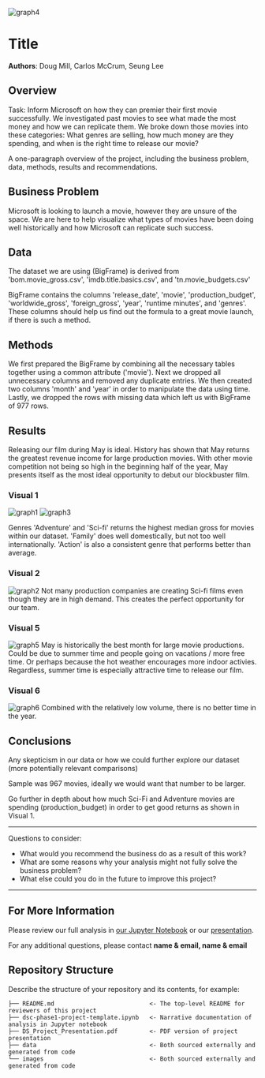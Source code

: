 ![graph4](./images/NoteBookHeader.png)

# Title

**Authors**: Doug Mill, Carlos McCrum, Seung Lee

## Overview

Task: Inform Microsoft on how they can premier their first movie successfully. We investigated past movies to see what made the most money and how we can replicate them. We broke down those movies into these categories: What genres are selling, how much money are they spending, and when is the right time to release our movie?

A one-paragraph overview of the project, including the business problem, data, methods, results and recommendations.

## Business Problem

Microsoft is looking to launch a movie, however they are unsure of the space. We are here to help visualize what types of movies have been doing well historically and how Microsoft can replicate such success.


## Data

The dataset we are using (BigFrame) is derived from 'bom.movie_gross.csv', 'imdb.title.basics.csv', and 'tn.movie_budgets.csv'

BigFrame contains the columns 'release_date', 'movie', 'production_budget', 'worldwide_gross', 'foreign_gross', 'year', 'runtime minutes', and 'genres'. These columns should help us find out the formula to a great movie launch, if there is such a method.


## Methods

We first prepared the BigFrame by combining all the necessary tables together using a common attribute ('movie'). Next we dropped all unnecessary columns and removed any duplicate entries. We then created two columns 'month' and 'year' in order to manipulate the data using time. Lastly, we dropped the rows with missing data which left us with BigFrame of 977 rows. 


## Results

Releasing our film during May is ideal. History has shown that May returns the greatest revenue income for large production movies. With other movie competition not being so high in the beginning half of the year, May presents itself as the most ideal opportunity to debut our blockbuster film.

### Visual 1
![graph1](./images/genre_domestic.png) ![graph3](./images/genre_foreign.png)

Genres 'Adventure' and 'Sci-fi' returns the highest median gross for movies within our dataset. 'Family' does well domestically, but not too well internationally. 'Action' is also a consistent genre that performs better than average.

### Visual 2
![graph2](./images/genre_totals.png)
Not many production companies are creating Sci-fi films even though they are in high demand. This creates the perfect opportunity for our team.

### Visual 5
![graph5](./images/avg_gross_bordered.png)
May is historically the best month for large movie productions. Could be due to summer time and people going on vacations / more free time. Or perhaps because the hot weather encourages more indoor activies. Regardless, summer time is especially attractive time to release our film.

### Visual 6
![graph6](./images/total_movies.png)
Combined with the relatively low volume, there is no better time in the year.


## Conclusions

Any skepticism in our data or how we could further explore our dataset (more potentially relevant comparisons)

Sample was 967 movies, ideally we would want that number to be larger.

Go further in depth about how much Sci-Fi and Adventure movies are spending (production_budget) in order to get good returns as shown in Visual 1.

***
Questions to consider:
* What would you recommend the business do as a result of this work?
* What are some reasons why your analysis might not fully solve the business problem?
* What else could you do in the future to improve this project?
***

## For More Information

Please review our full analysis in [our Jupyter Notebook](./dsc-phase1-project-template.ipynb) or our [presentation](./DS_Project_Presentation.pdf).

For any additional questions, please contact **name & email, name & email**

## Repository Structure

Describe the structure of your repository and its contents, for example:

```
├── README.md                           <- The top-level README for reviewers of this project
├── dsc-phase1-project-template.ipynb   <- Narrative documentation of analysis in Jupyter notebook
├── DS_Project_Presentation.pdf         <- PDF version of project presentation
├── data                                <- Both sourced externally and generated from code
└── images                              <- Both sourced externally and generated from code
```
